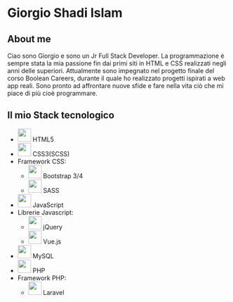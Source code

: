 # Giorgio Shadi Islam
## About me
Ciao sono Giorgio e sono un Jr Full Stack Developer. La programmazione è sempre stata la mia passione fin dai primi siti in HTML e CSS realizzati negli anni delle superiori. Attualmente sono impegnato nel progetto finale del corso Boolean Careers, durante il quale ho realizzato progetti ispirati a web app reali.
Sono pronto ad affrontare nuove sfide e fare nella vita ciò che mi piace di più cioè programmare.
## Il mio Stack tecnologico
* <img src="https://cdn.icon-icons.com/icons2/1488/PNG/512/5352-html5_102567.png" width="30" height="30" /> HTML5
* <img src="https://cdn.iconscout.com/icon/free/png-256/css-118-569410.png" width="30" height="30" /> CSS3(SCSS)
* Framework CSS:
  * <img src="https://img.icons8.com/color/452/bootstrap.png" width="30" height="30" /> Bootstrap 3/4
  * <img src="https://cdn.iconscout.com/icon/free/png-512/sass-226054.png" width="30" height="30" /> SASS
* <img src="https://cdn.iconscout.com/icon/free/png-256/javascript-2752148-2284965.png" width="30" height="30" /> JavaScript
* Librerie Javascript:
  * <img src="https://cdn.iconscout.com/icon/free/png-512/jquery-10-1175155.png" width="30" height="30" /> jQuery
  * <img src="https://img.icons8.com/color/452/vue-js.png" width="30" height="30" /> Vue.js
* <img src="https://cdn4.iconfinder.com/data/icons/logos-3/181/MySQL-512.png" width="30" height="30" /> MySQL
* <img src="https://cdn.iconscout.com/icon/free/png-512/php-2038871-1720084.png" width="30" height="30" /> PHP
* Framework PHP:
  * <img src="https://upload.wikimedia.org/wikipedia/commons/thumb/9/9a/Laravel.svg/1200px-Laravel.svg.png" width="30" height="30" /> Laravel
